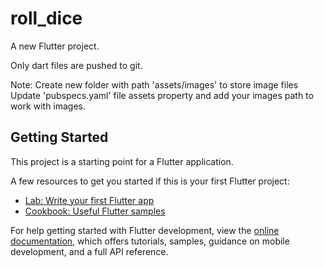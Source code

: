 # roll_dice

A new Flutter project.

Only dart files are pushed to git.

Note: Create new folder with path 'assets/images' to store image files
      Update 'pubspecs.yaml' file assets property and add your images path to work with images.

## Getting Started

This project is a starting point for a Flutter application.

A few resources to get you started if this is your first Flutter project:

- [Lab: Write your first Flutter app](https://docs.flutter.dev/get-started/codelab)
- [Cookbook: Useful Flutter samples](https://docs.flutter.dev/cookbook)

For help getting started with Flutter development, view the
[online documentation](https://docs.flutter.dev/), which offers tutorials,
samples, guidance on mobile development, and a full API reference.
